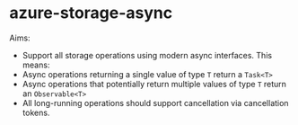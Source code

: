 azure-storage-async
===================

Aims:

- Support all storage operations using modern async interfaces. This means:
 - Async operations returning a single value of type `T` return a `Task<T>`
 - Async operations that potentially return multiple values of type `T` return an `Observable<T>`
- All long-running operations should support cancellation via cancellation tokens.